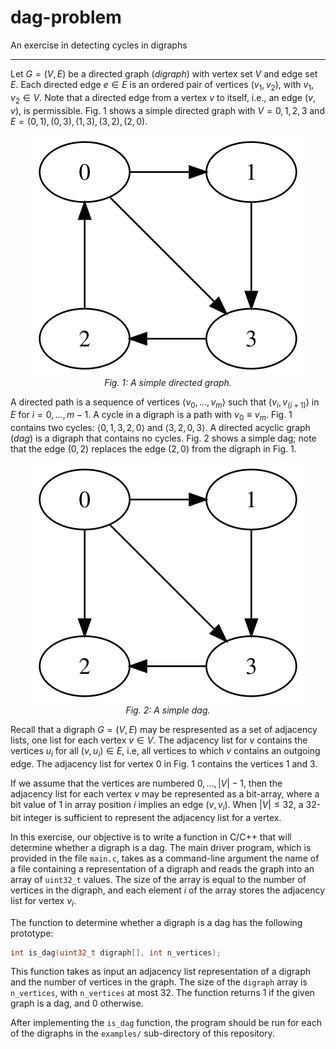 # dag-problem
An exercise in detecting cycles in digraphs

-----

Let $G = (V,E)$ be a directed graph (*digraph*) with vertex set $V$ and edge set $E$. Each
directed edge $e \in E$ is an ordered pair of vertices $(v_1,v_2)$, with $v_1, v_2 \in V$. Note that a
directed edge from a vertex $v$ to itself, i.e., an edge $(v,v)$, is permissible. Fig. 1 shows
a simple directed graph with $V = {0, 1, 2, 3}$ and $E = {(0,1), (0,3), (1,3), (3,2), (2,0)}$.

<p align="center">
<img src="/figures/digraph.svg"/>
<br>
<em>Fig. 1: A simple directed graph.</em>
</p>

A directed path is a sequence of vertices $\langle v_0, \ldots, v_m \rangle$ such that
$(v_i, v_(i+1))$ in $E$ for $i = 0, \ldots, m-1$. A cycle in a digraph is a path with $v_0 \equiv v_m$.
Fig. 1 contains two cycles: $\langle 0, 1, 3, 2, 0 \rangle$ and $\langle 3, 2, 0, 3 \rangle$.
A directed acyclic graph (*dag*) is a digraph that contains no cycles. Fig. 2 shows a simple
dag; note that the edge $(0,2)$ replaces the edge $(2,0)$ from the digraph in Fig. 1.

<p align="center">
<img src="/figures/dag.svg"/>
<br>
<em>Fig. 2: A simple dag.</em>
</p>

Recall that a digraph $G = (V,E)$ may be respresented as a set of adjacency
lists, one list for each vertex $v \in V$. The adjacency list for $v$ contains the vertices
$u_i$ for all $(v,u_i) \in E$, i.e, all vertices to which $v$ contains an outgoing edge.
The adjacency list for vertex $0$ in Fig. 1 contains the vertices $1$ and $3$.

If we assume that the vertices are numbered $0, \ldots, |V|-1$, then the adjacency list
for each vertex $v$ may be represented as a bit-array, where a bit value of 1 in
array position $i$ implies an edge $(v, v_i)$. When $|V| \le 32$, a 32-bit integer
is sufficient to represent the adjacency list for a vertex.

In this exercise, our objective is to write a function in C/C++ that will
determine whether a digraph is a dag. The main driver program, which is
provided in the file `main.c`, takes as a command-line argument the name of a file containing a
representation of a digraph and reads the graph into an array of `uint32_t`
values. The size of the array is equal to the number of vertices in the digraph,
and each element $i$ of the array stores the adjacency list for vertex $v_i$.

The function to determine whether a digraph is a dag has the following
prototype:
```c
int is_dag(uint32_t digraph[], int n_vertices);
```
This function takes as input an adjacency list representation of a digraph
and the number of vertices in the graph. The size of the `digraph` array is
`n_vertices`, with `n_vertices` at most 32. The function returns 1 if the given
graph is a dag, and 0 otherwise.

After implementing the `is_dag` function, the program should be run for each of
the digraphs in the `examples/` sub-directory of this repository.
